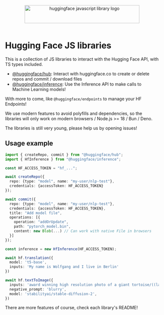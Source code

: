 <p align="center">
  <br/>
  <picture>
  <!--
    <source media="(prefers-color-scheme: dark)" srcset="https://huggingface.co/datasets/huggingface/documentation-images/raw/main/huggingfacejs-dark.svg">
    <source media="(prefers-color-scheme: light)" srcset="https://huggingface.co/datasets/huggingface/documentation-images/raw/main/huggingfacejs-light.svg">
    -->
    <img alt="huggingface javascript library logo" src="https://huggingface.co/datasets/huggingface/documentation-images/raw/main/huggingfacejs-light.svg" width="376" height="59" style="max-width: 100%;">
  </picture>
  <br/>
  <br/>
</p>

# Hugging Face JS libraries

This is a collection of JS libraries to interact with the Hugging Face API, with TS types included.

- [@huggingface/hub](packages/hub/README.md): Interact with huggingface.co to create or delete repos and commit / download files
- [@huggingface/inference](packages/inference/README.md): Use the Inference API to make calls to Machine Learning models!

With more to come, like `@huggingface/endpoints` to manage your HF Endpoints!

We use modern features to avoid polyfills and dependencies, so the libraries will only work on modern browsers / Node.js >= 18 / Bun / Deno. 

The libraries is still very young, please help us by opening issues!

## Usage example

```ts
import { createRepo, commit } from "@huggingface/hub";
import { HfInference } from "@huggingface/inference";

const HF_ACCESS_TOKEN = "hf_...";

await createRepo({
  repo: {type: "model", name: "my-user/nlp-test"},
  credentials: {accessToken: HF_ACCESS_TOKEN}
});

await commit({
  repo: {type: "model", name: "my-user/nlp-test"},
  credentials: {accessToken: HF_ACCESS_TOKEN},
  title: "Add model file",
  operations: [{
    operation: "addOrUpdate",
    path: "pytorch_model.bin",
    content: new Blob(...) // Can work with native File in browsers
  }]
});

const inference = new HfInference(HF_ACCESS_TOKEN);

await hf.translation({
  model: 't5-base',
  inputs: 'My name is Wolfgang and I live in Berlin'
})

await hf.textToImage({
  inputs: 'award winning high resolution photo of a giant tortoise/((ladybird)) hybrid, [trending on artstation]',
  negative_prompt: 'blurry',
  model: 'stabilityai/stable-diffusion-2',
})
```

There are more features of course, check each library's README!

